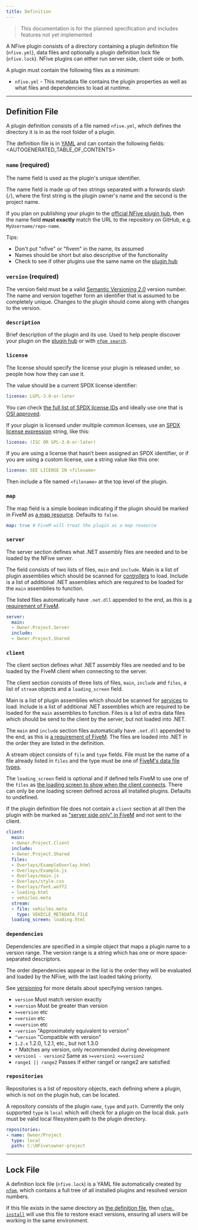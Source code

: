 ```yaml
---
title: Definition
---
```


> This documentation is for the planned specification and includes features not yet implemented

A NFive plugin consists of a directory containing a plugin definition file (`nfive.yml`), data files and optionally a plugin definition lock file (`nfive.lock`). NFive plugins can either run server side, client side or both.

A plugin must contain the following files as a minimum:

* `nfive.yml` - This metadata file contains the plugin properties as well as what files and dependencies to load at runtime.

---

## Definition File

A plugin definition consists of a file named `nfive.yml`, which defines the directory it is in as the root folder of a plugin.

The definition file is in [YAML](https://yaml.org/) and can contain the following fields:
<AUTOGENERATED_TABLE_OF_CONTENTS>

### `name` (required)

The name field is used as the plugin's unique identifier.

The name field is made up of two strings separated with a forwards slash (`/`), where the first string is the plugin owner's name and the second is the project name.

If you plan on publishing your plugin to the [official NFive plugin hub](https://hub.nfive.io/), then the name field **must exactly** match the URL to the repository on GitHub, e.g. `MyUsername/repo-name`.

Tips:

* Don't put "nfive" or "fivem" in the name, its assumed
* Names should be short but also descriptive of the functionality
* Check to see if other plugins use the same name on the [plugin hub](https://hub.nfive.io/)

### `version` (required)

The version field must be a valid [Semantic Versioning 2.0](https://semver.org/) version number. The name and version together form an identifier that is assumed to be completely unique. Changes to the plugin should come along with changes to the version.

### `description`

Brief description of the plugin and its use. Used to help people discover your plugin on the [plugin hub](https://hub.nfive.io/) or with [`nfpm search`](nfpm/command-reference.md#search).

### `license`

The license should specify the license your plugin is released under, so people how how they can use it.

The value should be a current SPDX license identifier:

```yaml
license: LGPL-3.0-or-later
```

You can check [the full list of SPDX license IDs](https://spdx.org/licenses/) and ideally use one that is [OSI approved](https://opensource.org/licenses/alphabetical).

If your plugin is licensed under multiple common licenses, use an [SPDX license expression](https://spdx.org/ids-how) string, like this:

```yaml
license: (ISC OR GPL-3.0-or-later)
```

If you are using a license that hasn’t been assigned an SPDX identifier, or if you are using a custom license, use a string value like this one:

```yaml
license: SEE LICENSE IN <filename>
```

Then include a file named `<filename>` at the top level of the plugin.

### `map`

The map field is a simple boolean indicating if the plugin should be marked in FiveM as [a map resource](https://docs.fivem.net/scripting-reference/resource-manifest/resource-manifest/#this-is-a-map). Defaults to `false`.

```yaml
map: true # FiveM will treat the plugin as a map resource
```

### `server`

The server section defines what .NET assembly files are needed and to be loaded by the NFive server.

The field consists of two lists of files, `main` and `include`. Main is a list of plugin assemblies which should be scanned for [controllers](server/controller.md) to load. Include is a list of additional .NET assemblies which are required to be loaded for the `main` assemblies to function.

The listed files automatically have `.net.dll` appended to the end, as this is [a requirement of FiveM](https://docs.fivem.net/scripting-reference/resource-manifest/resource-manifest/#client-script).

```yaml
server:
  main:
  - Owner.Project.Server
  include:
  - Owner.Project.Shared
```

### `client`

The client section defines what .NET assembly files are needed and to be loaded by the FiveM client when connecting to the server.

The client section consists of three lists of files, `main`, `include` and `files`, a list of `stream` objects and a `loading_screen` field.

Main is a list of plugin assemblies which should be scanned for [services](client/service.md) to load. Include is a list of additional .NET assemblies which are required to be loaded for the `main` assemblies to function. Files is a list of extra data files which should be send to the client by the server, but not loaded into .NET.

The `main` and `include` section files automatically have `.net.dll` appended to the end, as this is [a requirement of FiveM](https://docs.fivem.net/scripting-reference/resource-manifest/resource-manifest/#client-script). The files are loaded into .NET in the order they are listed in the definition.

 A stream object consists of `file` and `type` fields. File must be the name of a file already listed in `files` and the type must be one of [FiveM's data file types](https://docs.fivem.net/game-references/data-files/).

The `loading_screen` field is optional and if defined tells FiveM to use one of the `files` as [the loading screen to show when the client connects](https://docs.fivem.net/scripting-reference/resource-manifest/resource-manifest/#loadscreen). There can only be one loading screen defined across all installed plugins. Defaults to undefined.

If the plugin definition file does not contain a `client` section at all then the plugin with be marked as ["server side only" in FiveM](https://docs.fivem.net/scripting-reference/resource-manifest/resource-manifest/#server-only) and not sent to the client.

```yaml
client:
  main:
  - Owner.Project.Client
  include:
  - Owner.Project.Shared
  files:
  - Overlays/ExampleOverlay.html
  - Overlays/Example.js
  - Overlays/main.js
  - Overlays/style.css
  - Overlays/font.woff2
  - loading.html
  - vehicles.meta
  stream:
  - file: vehicles.meta
    type: VEHICLE_METADATA_FILE
  loading_screen: loading.html
```

### `dependencies`

Dependencies are specified in a simple object that maps a plugin name to a version range. The version range is a string which has one or more space-separated descriptors.

The order dependencies appear in the list is the order they will be evaluated and loaded by the NFive, with the last loaded taking priority.

See [versioning](#) for more details about specifying version ranges.

* `version` Must match version exactly
* `>version` Must be greater than version
* `>=version` etc
* `<version` etc
* `<=version` etc
* `~version` "Approximately equivalent to version"
* `^version` "Compatible with version"
* `1.2.x` 1.2.0, 1.2.1, etc., but not 1.3.0
* `*` Matches any version, only recommended during development
* `version1 - version2` Same as `>=version1 <=version2`
* `range1 || range2` Passes if either range1 or range2 are satisfied

### `repositories`

Repositories is a list of repository objects, each defining where a plugin, which is not on the plugin hub, can be located.

A repository consists of the plugin `name`, `type` and `path`. Currently the only supported `type` is `local` which will check for a plugin on the local disk. `path` must be valid local filesystem path to the plugin directory.

```yaml
repositories:
- name: Owner/Project
  type: local
  path: C:\NFive\owner-project
```

---

## Lock File

A definition lock file (`nfive.lock`) is a YAML file automatically created by [`nfpm`](nfpm/overview.md), which contains a full tree of all installed plugins and resolved version numbers.

If this file exists in the same directory as [the definition file](#definition-file), then [`nfpm install`](nfpm/command-reference.md#install) will use this file to restore exact versions, ensuring all users will be working in the same environment.

